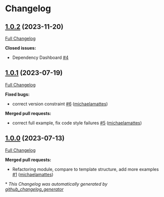 # Changelog

## [1.0.2](https://github.com/telekom-mms/terraform-azurerm-database/tree/1.0.2) (2023-11-20)

[Full Changelog](https://github.com/telekom-mms/terraform-azurerm-database/compare/1.0.1...1.0.2)

**Closed issues:**

- Dependency Dashboard [\#4](https://github.com/telekom-mms/terraform-azurerm-database/issues/4)

## [1.0.1](https://github.com/telekom-mms/terraform-azurerm-database/tree/1.0.1) (2023-07-19)

[Full Changelog](https://github.com/telekom-mms/terraform-azurerm-database/compare/1.0.0...1.0.1)

**Fixed bugs:**

- correct version constraint [\#6](https://github.com/telekom-mms/terraform-azurerm-database/pull/6) ([michaelamattes](https://github.com/michaelamattes))

**Merged pull requests:**

- correct full example, fix code style failures [\#5](https://github.com/telekom-mms/terraform-azurerm-database/pull/5) ([michaelamattes](https://github.com/michaelamattes))

## [1.0.0](https://github.com/telekom-mms/terraform-azurerm-database/tree/1.0.0) (2023-07-13)

[Full Changelog](https://github.com/telekom-mms/terraform-azurerm-database/compare/eaaec240114a3615a85189b767b8868d6be9a45d...1.0.0)

**Merged pull requests:**

- Refactoring module, compare to template structure, add more examples [\#1](https://github.com/telekom-mms/terraform-azurerm-database/pull/1) ([michaelamattes](https://github.com/michaelamattes))



\* *This Changelog was automatically generated by [github_changelog_generator](https://github.com/github-changelog-generator/github-changelog-generator)*
